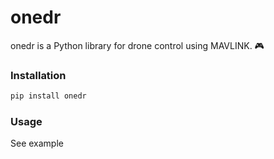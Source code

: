 # onedr 
onedr is a Python library for drone control using MAVLINK. 🎮


### Installation

```bash
pip install onedr
```


### Usage

See example
